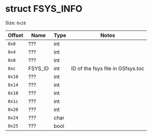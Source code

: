 # struct FSYS_INFO

Size: `0x28`

| Offset | Name     | Type | Notes |
| ------ | -------- | ---- | ----- |
| `0x0`  | ???      | int  | |
| `0x4`  | ???      | int  | |
| `0x8`  | ???      | int  | |
| `0xc`  | FSYS_ID  | int  | ID of the fsys file in GSfsys.toc |
| `0x10` | ???      | int  | |
| `0x14` | ???      | int  | |
| `0x18` | ???      | int  | |
| `0x1c` | ???      | int  | |
| `0x20` | ???      | int  | |
| `0x24` | ???      | char | |
| `0x25` | ???      | bool | |

